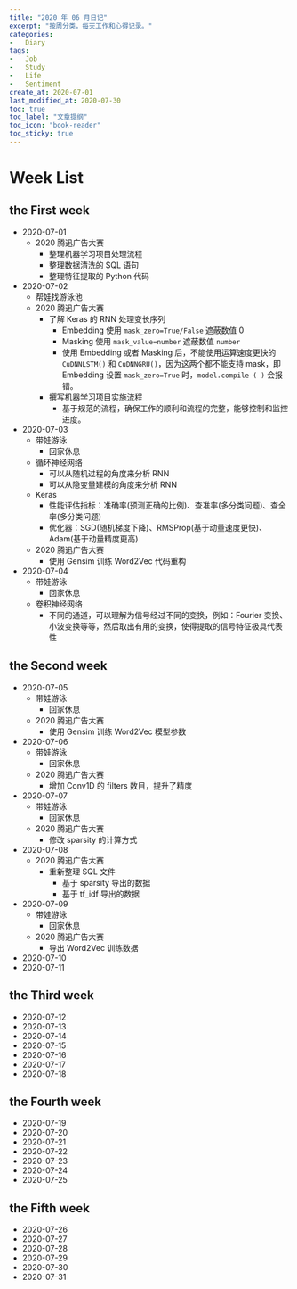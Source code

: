 ```yaml
---
title: "2020 年 06 月日记"
excerpt: "按周分类，每天工作和心得记录。"
categories:
-   Diary
tags:
-   Job
-   Study
-   Life
-   Sentiment
create_at: 2020-07-01
last_modified_at: 2020-07-30
toc: true
toc_label: "文章提纲"
toc_icon: "book-reader"
toc_sticky: true
---
```


# Week List

## the First week

-   2020-07-01
    -   2020 腾迅广告大赛
        -   整理机器学习项目处理流程
        -   整理数据清洗的 SQL 语句
        -   整理特征提取的 Python 代码
-   2020-07-02
    -   帮娃找游泳池
    -   2020 腾迅广告大赛
        -   了解 Keras 的 RNN 处理变长序列
            -   Embedding 使用 `mask_zero=True/False` 遮蔽数值 0
            -   Masking 使用 `mask_value=number` 遮蔽数值 `number`
            -   使用 Embedding 或者 Masking 后，不能使用运算速度更快的 `CuDNNLSTM()` 和 `CuDNNGRU()`，因为这两个都不能支持 mask，即 Embedding 设置 `mask_zero=True` 时，`model.compile ( )` 会报错。
        -   撰写机器学习项目实施流程
            -   基于规范的流程，确保工作的顺利和流程的完整，能够控制和监控进度。
-   2020-07-03
    -   带娃游泳
        -   回家休息
    -   循环神经网络
        -   可以从随机过程的角度来分析 RNN
        -   可以从隐变量建模的角度来分析 RNN
    -   Keras
        -   性能评估指标：准确率(预测正确的比例)、查准率(多分类问题)、查全率(多分类问题)
        -   优化器：SGD(随机梯度下降)、RMSProp(基于动量速度更快)、Adam(基于动量精度更高)
    -   2020 腾迅广告大赛
        -   使用 Gensim 训练 Word2Vec 代码重构
-   2020-07-04
    -   带娃游泳
        -   回家休息
    -   卷积神经网络
        -   不同的通道，可以理解为信号经过不同的变换，例如：Fourier 变换、小波变换等等，然后取出有用的变换，使得提取的信号特征极具代表性

## the Second week

-   2020-07-05
    -   带娃游泳
        -   回家休息
    -   2020 腾迅广告大赛
        -   使用 Gensim 训练 Word2Vec 模型参数
-   2020-07-06
    -   带娃游泳
        -   回家休息
    -   2020 腾迅广告大赛
        -   增加 Conv1D 的 filters 数目，提升了精度
-   2020-07-07
    -   带娃游泳
        -   回家休息
    -   2020 腾迅广告大赛
        -   修改 sparsity 的计算方式
-   2020-07-08
    -   2020 腾迅广告大赛
        -   重新整理 SQL 文件
            -   基于 sparsity 导出的数据
            -   基于 tf_idf 导出的数据
-   2020-07-09
    -   带娃游泳
        -   回家休息
    -   2020 腾迅广告大赛
        -   导出 Word2Vec 训练数据
-   2020-07-10
-   2020-07-11

## the Third week

-   2020-07-12
-   2020-07-13
-   2020-07-14
-   2020-07-15
-   2020-07-16
-   2020-07-17
-   2020-07-18

## the Fourth week

-   2020-07-19
-   2020-07-20
-   2020-07-21
-   2020-07-22
-   2020-07-23
-   2020-07-24
-   2020-07-25

## the Fifth week

-   2020-07-26
-   2020-07-27
-   2020-07-28
-   2020-07-29
-   2020-07-30
-   2020-07-31
